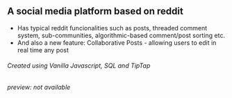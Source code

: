 ## A social media platform based on reddit
* Has typical reddit funcionalities such as posts, threaded comment system, sub-communities, algorithmic-based comment/post sorting etc.
* And also a new feature: Collaborative Posts - allowing users to edit in real time any post


###### Created using Vanilla Javascript, SQL and TipTap
###### preview: not available
